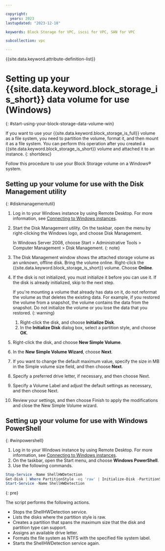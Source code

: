 ```yaml
---

copyright:
  years: 2023
lastupdated: "2023-12-18"

keywords: Block Storage for VPC, iscsi for VPC, SAN for VPC

subcollection: vpc

---
```


{{site.data.keyword.attribute-definition-list}}

# Setting up your {{site.data.keyword.block_storage_is_short}} data volume for use (Windows)
{: #start-using-your-block-storage-data-volume-win}

If you want to use your {{site.data.keyword.block_storage_is_full}} volume as a file system, you need to partition the volume, format it, and then mount it as a file system. You can perform this operation after you created a {{site.data.keyword.block_storage_is_short}} volume and attached it to an instance.
{: shortdesc}

Follow this procedure to use your Block Storage volume on a Windows&reg; system.

## Setting up your volume for use with the Disk Management utility
{: #diskmanagementutil}

1. Log in to your Windows instance by using Remote Desktop. For more information, see [Connecting to Windows instances](/docs/vpc?topic=vpc-vsi_is_connecting_windows).
1. Start the Disk Management utility. On the taskbar, open the menu by right-clicking the Windows logo, and choose Disk Management.
  
   In Windows Server 2008, choose Start > Administrative Tools > Computer Management > Disk Management.
   {: note}

1. The Disk Management window shows the attached storage volume as an unknown, offline disk. Bring the volume online. Right-click the {{site.data.keyword.block_storage_is_short}} volume. Choose **Online**.
1. If the disk is not initialized, you must initialize it before you can use it. If the disk is already initialized, skip to the next step.

   If you're mounting a volume that already has data on it, do not reformat the volume as that deletes the existing data. For example, if you restored the volume from a snapshot, the volume contains the data from the snapshot. Do not initialize the volume or you lose the data that you restored.
   {: warning}

    1. Right-click the disk, and choose **Initialize Disk**.
    1. In the **Initialize Disk** dialog box, select a partition style, and choose **OK**.
1. Right-click the disk, and choose **New Simple Volume**.
1. In the **New Simple Volume Wizard**, choose **Next**.
1. If you want to change the default maximum value, specify the size in MB in the Simple volume size field, and then choose **Next**.
1. Specify a preferred drive letter, if necessary, and then choose Next.
1. Specify a Volume Label and adjust the default settings as necessary, and then choose Next.
1. Review your settings, and then choose Finish to apply the modifications and close the New Simple Volume wizard.

## Setting up your volume for use with Windows PowerShell
{: #winpowershell}

1. Log in to your Windows instance by using Remote Desktop. For more information, see [Connecting to Windows instances](/docs/vpc?topic=vpc-vsi_is_connecting_windows).
1. On the taskbar, open the Start menu, and choose **Windows PowerShell**.
1. Use the following commands.

```powershell
Stop-Service -Name ShellHWDetection
Get-Disk | Where PartitionStyle -eq 'raw' | Initialize-Disk -PartitionStyle MBR -PassThru | New-Partition -AssignDriveLetter -UseMaximumSize | Format-Volume -FileSystem NTFS -NewFileSystemLabel "Volume Label" -Confirm:$false
Start-Service -Name ShellHWDetection
```
{: pre}

The script performs the following actions.
* Stops the ShellHWDetection service.
* Lists the disks where the partition style is raw.
* Creates a partition that spans the maximum size that the disk and partition type can support.
* Assigns an available drive letter.
* Formats the file system as NTFS with the specified file system label.
* Starts the ShellHWDetection service again.
